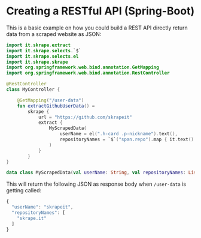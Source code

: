 # Creating a RESTful API \(Spring-Boot\)

This is a basic example on how you could build a REST API directly return data from a scraped website as JSON:

```kotlin
import it.skrape.extract
import it.skrape.selects.`$`
import it.skrape.selects.el
import it.skrape.skrape
import org.springframework.web.bind.annotation.GetMapping
import org.springframework.web.bind.annotation.RestController

@RestController
class MyController {

    @GetMapping("/user-data")
    fun extractGithubUserData() =
        skrape {
            url = "https://github.com/skrapeit"
            extract {
                MyScrapedData(
                    userName = el(".h-card .p-nickname").text(),
                    repositoryNames = `$`("span.repo").map { it.text() }
                )
            }
        }
}

data class MyScrapedData(val userName: String, val repositoryNames: List<String>)
```

This will return the following JSON as response body when `/user-data` is getting called: 

```javascript
{
  "userName": "skrapeit",
  "repositoryNames": [
    "skrape.it"
  ]
}
```

